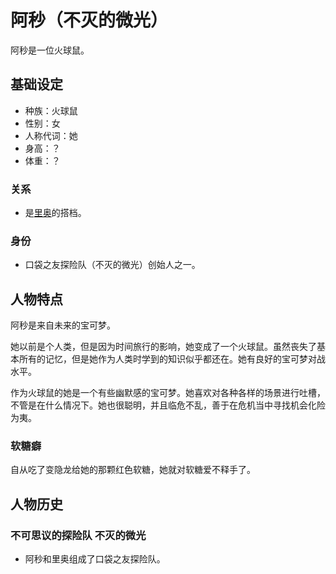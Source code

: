 # 阿秒（不灭的微光）

阿秒是一位火球鼠。

## 基础设定

- 种族：火球鼠
- 性别：女
- 人称代词：她
- 身高：？
- 体重：？

### 关系

- 是[里奥](里奥（不灭的微光）.md)的搭档。

### 身份

- 口袋之友探险队（不灭的微光）创始人之一。

## 人物特点

阿秒是来自未来的宝可梦。

她以前是个人类，但是因为时间旅行的影响，她变成了一个火球鼠。虽然丧失了基本所有的记忆，但是她作为人类时学到的知识似乎都还在。她有良好的宝可梦对战水平。

作为火球鼠的她是一个有些幽默感的宝可梦。她喜欢对各种各样的场景进行吐槽，不管是在什么情况下。她也很聪明，并且临危不乱，善于在危机当中寻找机会化险为夷。

### 软糖癖

自从吃了变隐龙给她的那颗红色软糖，她就对软糖爱不释手了。

## 人物历史

### 不可思议的探险队 不灭的微光

- 阿秒和里奥组成了口袋之友探险队。

